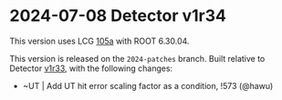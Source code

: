 2024-07-08 Detector v1r34
===

This version uses LCG [105a](http://lcginfo.cern.ch/release/105a/) with ROOT 6.30.04.

This version is released on the `2024-patches` branch.
Built relative to Detector [v1r33](/../../tags/v1r33), with the following changes:

- ~UT | Add UT hit error scaling factor as a condition, !573 (@hawu)
